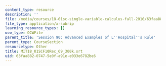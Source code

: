 ```yaml
---
content_type: resource
description: ''
file: /media/courses/18-01sc-single-variable-calculus-fall-2010/63faa88207475e0fa91ee033e6782be6_MIT18_01SCF10Rec_69_300k.vtt
file_type: application/x-subrip
learning_resource_types: []
ocw_type: OCWFile
parent_title: 'Session 90: Advanced Examples of L''Hospital''s Rule'
parent_type: CourseSection
resourcetype: Other
title: MIT18_01SCF10Rec_69_300k.srt
uid: 63faa882-0747-5e0f-a91e-e033e6782be6
---
```

